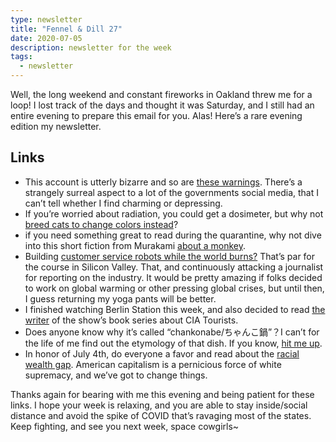 ```yaml
---
type: newsletter
title: "Fennel & Dill 27"
date: 2020-07-05
description: newsletter for the week
tags:
  - newsletter
---
```


Well, the long weekend and constant fireworks in Oakland threw me for a loop! I lost track of the days and thought it was Saturday, and I still had an entire evening to prepare this email for you. Alas! Here’s a rare evening edition my newsletter.

## Links

- This account is utterly bizarre and so are [these warnings](https://www.nps.gov/media/photo/gallery.htm?pg=6476370&id=5A1B20E2-AA1D-434F-A62E-44497ADF7F68). There’s a strangely surreal aspect to a lot of the governments social media, that I can’t tell whether I find charming or depressing.
- If you’re worried about radiation, you could get a dosimeter, but why not [breed cats to change colors instead](https://www.theguardian.com/environment/shortcuts/2017/jan/08/colour-changing-cats-warn-radioactive-waste-nuclear-plants-distant-descendants)?
- if you need something great to read during the quarantine, why not dive into this short fiction from Murakami [about a monkey](https://www.newyorker.com/magazine/2020/06/08/confessions-of-a-shinagawa-monkey). 
- Building [customer service robots while the world burns?](https://thebaffler.com/latest/chatbots-at-the-end-of-the-world-connolly) That’s par for the course in Silicon Valley. That, and continuously attacking a journalist for reporting on the industry. It would be pretty amazing if folks decided to work on global warming or other pressing global crises, but until then, I guess returning my yoga pants will be better.  
- I finished watching Berlin Station this week, and also decided to read [the writer](https://en.wikipedia.org/wiki/Olen_Steinhauer) of the show’s book series about CIA Tourists.
- Does anyone know why it’s called “chankonabe/ちゃんこ鍋”？I can’t for the life of me find out the etymology of that dish. If you know, [hit me up](mailto:brookshelley@gmail.com).
- In honor of July 4th, do everyone a favor and read about the [racial wealth gap](https://www.brookings.edu/blog/up-front/2020/02/27/examining-the-black-white-wealth-gap/). American capitalism is a pernicious force of white supremacy, and we’ve got to change things.

Thanks again for bearing with me this evening and being patient for these links. I hope your week is relaxing, and you are able to stay inside/social distance and avoid the spike of COVID that’s ravaging most of the states. Keep fighting, and see you next week, space cowgirls~